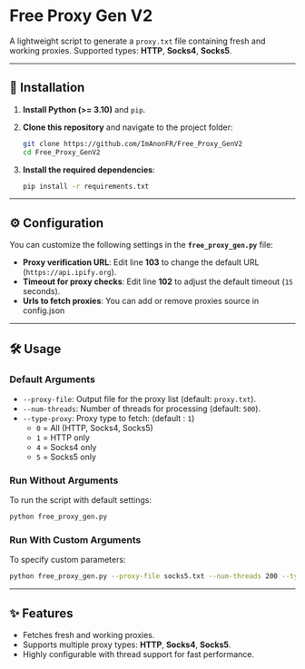 # Free Proxy Gen V2

A lightweight script to generate a `proxy.txt` file containing fresh and working proxies. Supported types: **HTTP**, **Socks4**, **Socks5**.

---

## 🚀 Installation

1. **Install Python (>= 3.10)** and `pip`.

2. **Clone this repository** and navigate to the project folder:
   ```bash
   git clone https://github.com/ImAnonFR/Free_Proxy_GenV2
   cd Free_Proxy_GenV2
   ```

3. **Install the required dependencies**:
   ```bash
   pip install -r requirements.txt
   ```

---

## ⚙️ Configuration

You can customize the following settings in the **`free_proxy_gen.py`** file:
- **Proxy verification URL**: Edit line **103** to change the default URL (`https://api.ipify.org`).
- **Timeout for proxy checks**: Edit line **102** to adjust the default timeout (`15` seconds).
- **Urls to fetch proxies**: You can add or remove proxies source in config.json

---

## 🛠 Usage

### Default Arguments
- `--proxy-file`: Output file for the proxy list (default: `proxy.txt`).
- `--num-threads`: Number of threads for processing (default: `500`).
- `--type-proxy`: Proxy type to fetch: (default : `1`)
  - `0` = All (HTTP, Socks4, Socks5)
  - `1` = HTTP only
  - `4` = Socks4 only
  - `5` = Socks5 only

### Run Without Arguments
To run the script with default settings:
```bash
python free_proxy_gen.py
```

### Run With Custom Arguments
To specify custom parameters:
```bash
python free_proxy_gen.py --proxy-file socks5.txt --num-threads 200 --type-proxy 5
```

---

## ✨ Features

- Fetches fresh and working proxies.
- Supports multiple proxy types: **HTTP**, **Socks4**, **Socks5**.
- Highly configurable with thread support for fast performance.
